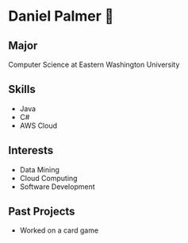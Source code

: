 # Daniel Palmer :wave:



## Major
Computer Science at Eastern Washington University

## Skills
* Java
* C#
* AWS Cloud

## Interests
* Data Mining
* Cloud Computing
* Software Development

## Past Projects
* Worked on a card game
